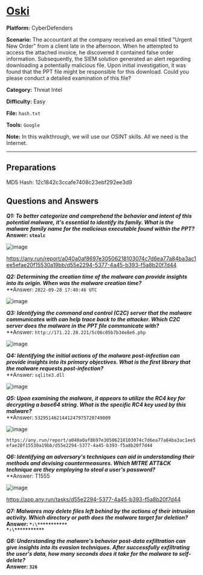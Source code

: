 # <a href="https://cyberdefenders.org/blueteam-ctf-challenges/oski/">Oski</a>

**Platform:** CyberDefenders

**Scenario:** The accountant at the company received an email titled "Urgent New Order" from a client late in the afternoon. When he attempted to access the attached invoice, he discovered it contained false order information. Subsequently, the SIEM solution generated an alert regarding downloading a potentially malicious file. Upon initial investigation, it was found that the PPT file might be responsible for this download. Could you please conduct a detailed examination of this file?

**Category:** Threat Intel

**Difficulty:** Easy

**File:** `hash.txt`

**Tools:** `Google` 

**Note:** In this walkthrough, we will use our OSINT skills. All we need is the Internet.

---

## **Preparations**

MD5 Hash: 12c1842c3ccafe7408c23ebf292ee3d9 

## **Questions and Answers**

***Q1: To better categorize and comprehend the behavior and intent of this potential malware, it's essential to identify its family. What is the malware family name for the malicious executable found within the PPT?***  
**Answer: `stealc`**

![image](https://github.com/user-attachments/assets/df87c71c-edb5-456b-b5b8-fef35f219b96)

https://any.run/report/a040a0af8697e30506218103074c7d6ea77a84ba3ac1ee5efae20f15530a19bb/d55e2294-5377-4a45-b393-f5a8b20f7d44

***Q2: Determining the creation time of the malware can provide insights into its origin. When was the malware creation time?***  
**Answer: `2022-09-28 17:40:46 UTC`

![image](https://github.com/user-attachments/assets/9284008f-54c3-4607-8f95-a1633378b152)


***Q3: Identifying the command and control (C2C) server that the malware communicates with can help trace back to the attacker. Which C2C server does the malware in the PPT file communicate with?***  
**Answer: `http://171.22.28.221/5c06c05b7b34e8e6.php`  

![image](https://github.com/user-attachments/assets/ea1c553a-fe35-4a29-90cb-8551fefd358a)

***Q4: Identifying the initial actions of the malware post-infection can provide insights into its primary objectives. What is the first library that the malware requests post-infection?***  
**Answer: `sqlite3.dll`

![image](https://github.com/user-attachments/assets/34596f06-1e72-439d-9d44-5d61f8087195)


***Q5: Upon examining the malware, it appears to utilize the RC4 key for decrypting a base64 string. What is the specific RC4 key used by this malware?***  
**Answer: `5329514621441247975720749009`

![image](https://github.com/user-attachments/assets/705d8e89-3daf-45a1-b07a-1ac7a4770d02)

`https://any.run/report/a040a0af8697e30506218103074c7d6ea77a84ba3ac1ee5efae20f15530a19bb/d55e2294-5377-4a45-b393-f5a8b20f7d44`

***Q6: Identifying an adversary's techniques can aid in understanding their methods and devising countermeasures. Which MITRE ATT&CK technique are they employing to steal a user's password?***  
**Answer: T1555

![image](https://github.com/user-attachments/assets/2d7791e0-6ac4-4b90-bf13-567ece64c96b)

https://app.any.run/tasks/d55e2294-5377-4a45-b393-f5a8b20f7d44

***Q7: Malwares may delete files left behind by the actions of their intrusion activity. Which directory or path does the malware target for deletion?***  
**Answer: `*:\***********`  
`*:\***********`**

***Q8: Understanding the malware's behavior post-data exfiltration can give insights into its evasion techniques. After successfully exfiltrating the user's data, how many seconds does it take for the malware to self-delete?***  
**Answer: `326`**
